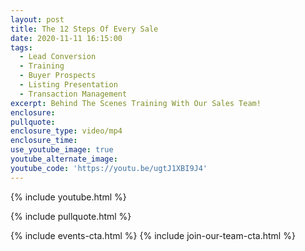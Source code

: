 ```yaml
---
layout: post
title: The 12 Steps Of Every Sale
date: 2020-11-11 16:15:00
tags:
  - Lead Conversion
  - Training
  - Buyer Prospects
  - Listing Presentation
  - Transaction Management
excerpt: Behind The Scenes Training With Our Sales Team!
enclosure:
pullquote:
enclosure_type: video/mp4
enclosure_time:
use_youtube_image: true
youtube_alternate_image:
youtube_code: 'https://youtu.be/ugtJ1XBI9J4'
---
```


{% include youtube.html %}

{% include pullquote.html %}

{% include events-cta.html %} {% include join-our-team-cta.html %}